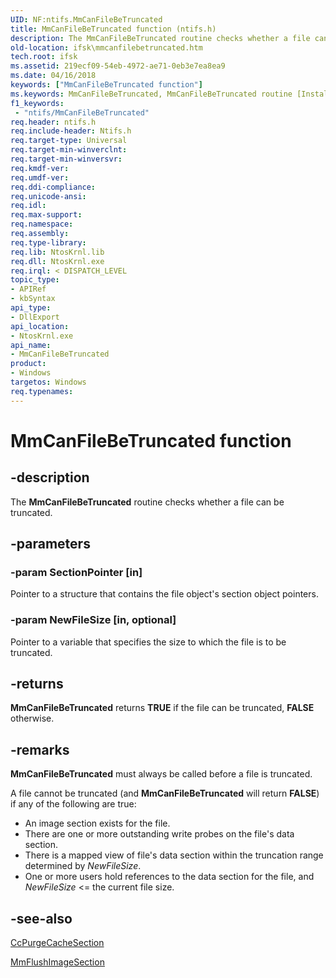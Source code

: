 ```yaml
---
UID: NF:ntifs.MmCanFileBeTruncated
title: MmCanFileBeTruncated function (ntifs.h)
description: The MmCanFileBeTruncated routine checks whether a file can be truncated.
old-location: ifsk\mmcanfilebetruncated.htm
tech.root: ifsk
ms.assetid: 219ecf09-54eb-4972-ae71-0eb3e7ea8ea9
ms.date: 04/16/2018
keywords: ["MmCanFileBeTruncated function"]
ms.keywords: MmCanFileBeTruncated, MmCanFileBeTruncated routine [Installable File System Drivers], ifsk.mmcanfilebetruncated, mmref_7d6c86f9-4a26-4d2c-bf55-9352044e9339.xml, ntifs/MmCanFileBeTruncated
f1_keywords:
 - "ntifs/MmCanFileBeTruncated"
req.header: ntifs.h
req.include-header: Ntifs.h
req.target-type: Universal
req.target-min-winverclnt: 
req.target-min-winversvr: 
req.kmdf-ver: 
req.umdf-ver: 
req.ddi-compliance: 
req.unicode-ansi: 
req.idl: 
req.max-support: 
req.namespace: 
req.assembly: 
req.type-library: 
req.lib: NtosKrnl.lib
req.dll: NtosKrnl.exe
req.irql: < DISPATCH_LEVEL
topic_type:
- APIRef
- kbSyntax
api_type:
- DllExport
api_location:
- NtosKrnl.exe
api_name:
- MmCanFileBeTruncated
product:
- Windows
targetos: Windows
req.typenames: 
---
```


# MmCanFileBeTruncated function


## -description


The <b>MmCanFileBeTruncated</b> routine checks whether a file can be truncated.


## -parameters




### -param SectionPointer [in]

Pointer to a structure that contains the file object's section object pointers.


### -param NewFileSize [in, optional]

Pointer to a variable that specifies the size to which the file is to be truncated.


## -returns



<b>MmCanFileBeTruncated</b> returns <b>TRUE</b> if the file can be truncated, <b>FALSE</b> otherwise.




## -remarks



<b>MmCanFileBeTruncated</b> must always be called before a file is truncated.

A file cannot be truncated (and <b>MmCanFileBeTruncated</b> will return <b>FALSE</b>) if any of the following are true:

<ul>
<li>
An image section exists for the file.

</li>
<li>
There are one or more outstanding write probes on the file's data section.

</li>
<li>
There is a mapped view of file's data section within the truncation range determined by <i>NewFileSize</i>.

</li>
<li>
One or more users hold references to the data section for the file, and <i>NewFileSize</i> <= the current file size.

</li>
</ul>



## -see-also




<a href="https://msdn.microsoft.com/library/windows/hardware/ff539188">CcPurgeCacheSection</a>



<a href="https://docs.microsoft.com/windows-hardware/drivers/ddi/ntifs/nf-ntifs-mmflushimagesection">MmFlushImageSection</a>
 

 

